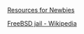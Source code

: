 
[Resources for Newbies](https://www.freebsd.org/projects/newbies/)

[FreeBSD jail - Wikipedia](https://en.wikipedia.org/wiki/FreeBSD_jail)
